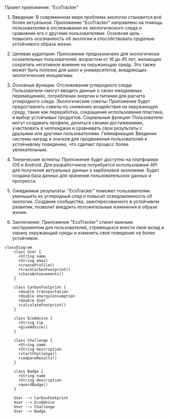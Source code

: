 Проект приложения: "EcoTracker"

1. Введение: В современном мире проблема экологии становится всё более актуальной. Приложение "EcoTracker" направлено на помощь пользователям в отслеживании их экологического следа и сравнении его с другими пользователями. Основная цель - повысить осознанность об экологии и способствовать груденью устойчивого образа жизни.

2. Целевая аудитория: Приложение предназначено для экологически сознательных пользователей, возрастом от 16 до 45 лет, желающих сократить негативное влияние на окружающую среду. Это также может быть полезно для школ и университетов, внедряющих экологические инициативы.

3. Основные функции:
Отслеживание углеродного следа: Пользователи смогут вводить данные о своих ежедневных перемещениях, потреблении энергии и питания для расчета углеродного следа.
Экологические советы: Приложение будет предоставлять советы по снижению воздействия на окружающую среду, такие как переработка, сокращение использования пластика, и выбор устойчивых продуктов.
Социальные функции: Пользователи могут создавать профили, делиться своими достижениями, участвовать в челленджах и сравнивать свои результаты с друзьями или другими пользователями.
Геймификация: Введение системы наград и значков для продвижения пользователей к устойчивому поведению, что сделает процесс более увлекательным.
4. Технические аспекты: Приложение будет доступно на платформах iOS и Android. Для разработчиков потребуется использование API для получения актуальных данных о карбоновой экономике. Будет создана база данных для хранения пользовательских данных и прогресса.

5. Ожидаемые результаты: "EcoTracker" поможет пользователям уменьшить их углеродный след и повысит осведомленность об экологии. Создание сообщества, заинтересованного в устойчивом развитии, позволит внедрить положительные изменения в образе жизни.

6. Заключение: Приложение "EcoTracker" станет важным инструментом для пользователей, стремящихся внести свой вклад в охрану окружающей среды и изменить своё поведение на более устойчивое.


```mermaid
classDiagram
    class User {
      +String name
      +String email
      +createProfile()
      +trackCarbonFootprint()
      +shareAchievements()
    }

    class CarbonFootprint {
      +double transportation
      +double energyConsumption
      +double diet
      +calculateFootprint()
    }

    class EcoAdvice {
      +String tip
      +giveAdvice()
    }

    class Challenge {
      +String name
      +String description
      +startChallenge()
      +compareResults()
    }

    class Badge {
      +String name
      +String description
      +awardBadge()
    }

    User --> CarbonFootprint
    User --> EcoAdvice
    User --> Challenge
    User --> Badge
```


